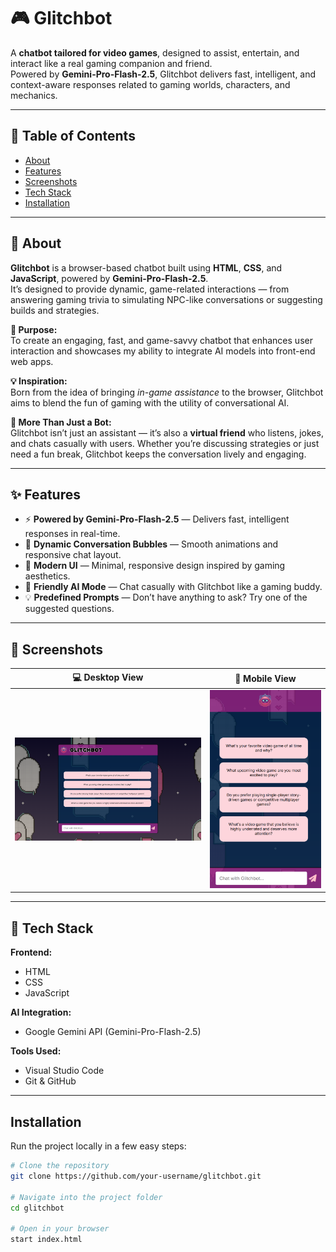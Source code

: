 # 🎮 Glitchbot  

A **chatbot tailored for video games**, designed to assist, entertain, and interact like a real gaming companion and friend.  
Powered by **Gemini-Pro-Flash-2.5**, Glitchbot delivers fast, intelligent, and context-aware responses related to gaming worlds, characters, and mechanics.

---

## 📑 Table of Contents  
- [About](#-about)  
- [Features](#-features)  
- [Screenshots](#-screenshots)  
- [Tech Stack](#-tech-stack)  
- [Installation](#-installation)  
---

## 📘 About  
**Glitchbot** is a browser-based chatbot built using **HTML**, **CSS**, and **JavaScript**, powered by **Gemini-Pro-Flash-2.5**.  
It’s designed to provide dynamic, game-related interactions — from answering gaming trivia to simulating NPC-like conversations or suggesting builds and strategies.

**🎯 Purpose:**  
To create an engaging, fast, and game-savvy chatbot that enhances user interaction and showcases my ability to integrate AI models into front-end web apps.

**💡 Inspiration:**  
Born from the idea of bringing *in-game assistance* to the browser, Glitchbot aims to blend the fun of gaming with the utility of conversational AI.

**🤝 More Than Just a Bot:**  
Glitchbot isn’t just an assistant — it’s also a **virtual friend** who listens, jokes, and chats casually with users. Whether you’re discussing strategies or just need a fun break, Glitchbot keeps the conversation lively and engaging.

---

## ✨ Features  
- ⚡ **Powered by Gemini-Pro-Flash-2.5** — Delivers fast, intelligent responses in real-time.  
- 💬 **Dynamic Conversation Bubbles** — Smooth animations and responsive chat layout.  
- 🌈 **Modern UI** — Minimal, responsive design inspired by gaming aesthetics.  
- 🤖 **Friendly AI Mode** — Chat casually with Glitchbot like a gaming buddy.  
- 💡 **Predefined Prompts** — Don’t have anything to ask? Try one of the suggested questions.  

---

## 📸 Screenshots  

| 💻 Desktop View | 📱 Mobile View |
|:----------------:|:--------------:|
| ![Desktop Screenshot](screenshots/screenshot1.png) | ![Mobile Screenshot](screenshots/screenshot2.png) |

---

## 🧰 Tech Stack  

**Frontend:**  
- HTML  
- CSS  
- JavaScript  

**AI Integration:**  
- Google Gemini API (Gemini-Pro-Flash-2.5)

**Tools Used:**  
- Visual Studio Code  
- Git & GitHub  

---

## Installation  

Run the project locally in a few easy steps:

```bash
# Clone the repository
git clone https://github.com/your-username/glitchbot.git

# Navigate into the project folder
cd glitchbot

# Open in your browser
start index.html
